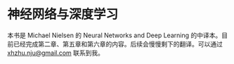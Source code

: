 神经网络与深度学习
=======

本书是 Michael Nielsen 的 Neural Networks and Deep Learning 的中译本。目前已经完成第二章、第五章和第六章的内容。后续会慢慢剩下的翻译。可以通过 xhzhu.nju@gmail.com 联系到我。
